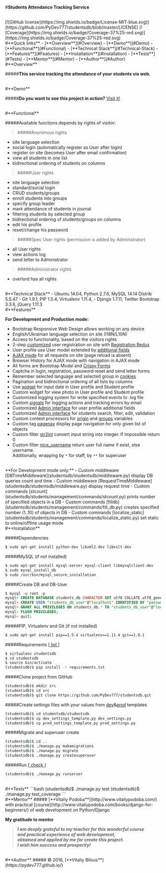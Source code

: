 #**Students Attendance Tracking Service**

<br>
[![GitHub license](https://img.shields.io/badge/License-MIT-blue.svg)](https://github.com/PyDev777/studentsdb/blob/master/LICENSE)
[![Coverage](https://img.shields.io/badge/Coverage-37%25-red.svg)](https://img.shields.io/badge/Coverage-37%25-red.svg)

<br>
#**Quick links**
- [**Overview**](#Overview)
- [**Demo**](#Demo)
- [**Functional**](#Functional)
- [**Technical Stack**](#Technical-Stack)
- [**Features**](#Features)
- [**Installation**](#installation)
- [**Tests**](#Tests)
- [**Mentor**](#Mentor)
- [**Author**](#Author)

<br>
#**Overview**

#####**This service tracking the attendance of your students via web.**

<br>
#**Demo**

#####**Do you want to see this project in action?** [Visit it!](http://104.236.69.146/)

<br>
#**Functional**

#####Available functions depends by rights of visitor:

>#####Anonimous rights
- site language selection
- social login (automatically register as User after login)
- register on site (becomes User after email confirmation)
- view all students in one list
- bidirectional ordering of students on columns

>#####User rights
- site language selection
- standard/social login
- CRUD students/groups
- enroll students into groups
- specify group leader
- mark attendance of students in journal
- filtering students by selected group
- bidirectional ordering of students/groups on columns
- edit his profile
- reset/change his password

>#####Spec User rights (permission is added by Administrator)
- all User rights
- view actions log
- send letter to Administrator

>#####Administrator rights
- overlord has all rights


<br>
#**Technical Stack**
- Ubuntu 14.04, Python 2.7.6, MySQL 14.14 Distrib 5.5.47
- Git 1.9.1, PIP 1.5.4, Virtualenv 1.11.4, 
- Django 1.7.11, Twitter Bootstrap 3.3.6, jQuery 1.11.3

<br>
#**Features**

**For Development and Production mode:**
- Bootstrap Responsive Web Design allows working on any device
- English/Ukrainian language selection on site (I18N/L10N)
- Access to functionality, based on the visitors rights
- 2-step [customized](studentsdb/stud_auth/views.py) user registration on site with [Registration Redux](http://django-registration-redux.readthedocs.io/en/latest/)
- User profile use User model extended by [additional fields](studentsdb/stud_auth/models.py)
- [AJAX mode](studentsdb/students/static/js/main.js) for all requests on site (page reload is absent)
- Browser History for AJAX mode with navigation in AJAX mode
- All forms are Bootstrap Modal and [Crispy Forms](http://django-crispy-forms.readthedocs.io/en/latest/)
- Captcha in login, registration, password reset and send letter forms
- Remember selected language and selected group in [cookies](https://plugins.jquery.com/cookie/)
- Pagination and bidirectional ordering of all lists by columns
- Use [widget](http://eonasdan.github.io/bootstrap-datetimepicker/) for input date in User profile and Student profile
- Custom widget for view photo in User profile and Student profile
- Customized logging system for write specified events to .log file
- Custom [signals](studentsdb/students/signals.py) for logging actions and tracking errors by email
- Customized [Admin interface](studentsdb/stud_auth/admin.py) for user profile additional fields
- Customized [Admin interface](studentsdb/students/admin.py) for students search, filter, edit, validation
- Custom context processors for [origin](studentsdb/studentsdb/context_processors.py) and [groups](studentsdb/students/context_processors.py) variables
- Custom tag [pagenav](studentsdb/students/templatetags/pagenav.py) display page navigation for only given list of objects
- Custom filter [str2int](studentsdb/students/templatetags/str2int.py) convert input string into integer. If impossible return 0
- Custom filter [nice_username](studentsdb/students/templatetags/nice_username.py) return user full name if exist, else username.  
Additionally, wrapping by `*` for staff, by `**` for superuser

<br>
**For Development mode only:**
- Custom middleware [DBTimeMiddleware](studentsdb/studentsdb/middleware.py) display DB queries count and time
- Custom middleware [RequestTimeMiddleware](studentsdb/studentsdb/middleware.py) display request time
- Custom commands [stcount](studentsdb/students/management/commands/stcount.py) prints number of specified objects in a DB
- Custom commands [filldb](studentsdb/students/management/commands/fill_db.py) creates specified number (1..10) of objects in DB
- Custom commands [localize_static](studentsdb/students/management/commands/localize_static.py) set static to online/offline usage mode


<br>
#**Installation**

#####Dependencies
```bash
$ sudo apt-get install python-dev libxml2-dev libxslt-dev
```

#####MySQL (if not installed)
```bash
$ sudo apt-get install mysql-server mysql-client libmysqlclient-dev
$ sudo mysql_install_db
$ sudo /usr/bin/mysql_secure_installation
```

#####Create DB and DB-User
```sql
$ mysql -u root -p
mysql> CREATE DATABASE students_db CHARACTER SET utf8 COLLATE utf8_general_ci;
mysql> CREATE USER "students_db_user"@"localhost" IDENTIFIED BY "password";
mysql> GRANT ALL PRIVILEGES ON students_db.* TO "students_db_user"@"localhost";
mysql> FLUSH PRIVILEGES;
mysql> quit;
```

#####PIP, Virtualenv and Git (if not installed)
```bash
$ sudo apt-get install pip==1.5.4 virtualenv==1.11.4 git==1.9.1
```

#####Requirements [[ list ](https://github.com/PyDev777/studentsdb/blob/master/requirements.txt)]
```bash
$ virtualenv studentsdb
$ cd studentsdb
$ source bin/activate
(studentsdb)$ pip install -r requirements.txt
```

#####Clone project from GitHub
```bash
(studentsdb)$ mkdir src
(studentsdb)$ cd src
(studentsdb)$ git clone https://github.com/PyDev777/studentsdb.git
```

#####Create settings files with your values from [dev](studentsdb/studentsdb/dev_settings_template.py)&[prod](studentsdb/studentsdb/prod_settings_template.py) templates
```bash
(studentsdb)$ cd studentsdb/studentsdb
(studentsdb)$ cp dev_settings_template.py dev_settings.py
(studentsdb)$ cp prod_settings_template.py prod_settings.py
```

#####Migrate and superuser create
```bash
(studentsdb)$ cd ..
(studentsdb)$ ./manage.py makemigrations
(studentsdb)$ ./manage.py migrate
(studentsdb)$ ./manage.py createsuperuser
```

#####Run [[ check ](http://localhost:8000/)]
```bash
(studentsdb)$ ./manage.py runserver
```

<br>
#**Tests**
```bash
(studentsdb)$ ./manage.py test
(studentsdb)$ ./manage.py test_coverage
```

<br>
#**Mentor**
##### [**Vitaliy Podoba**](http://www.vitaliypodoba.com/) with practical [course](http://www.vitaliypodoba.com/books/django-for-beginners/) of web development on Python/Django

**My gratitude to mentor**
> ***I am deeply grateful to my teacher for this wonderful course  
and practical experience of web development,  
obtained and applied by me for create this project.  
I wish him success and prosperity!***

<br>
#**Author**
##### &copy; 2016, [**Vitaliy Bilous**](https://pydev777.github.io/)
